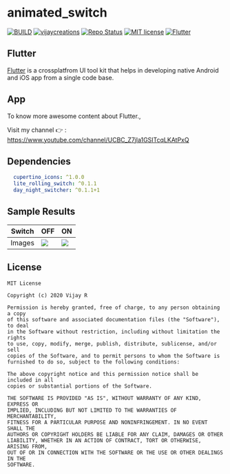 # animated_switch

[![BUILD](https://img.shields.io/badge/Build-Passing-<COLOR>.svg)](https://github.com/vijayinyoutube/animated_switch)
[![vijaycreations](https://img.shields.io/badge/Follow_me-vijaycreations-orange.svg?&logo=youtube&logoColor=orange)](https://www.youtube.com/channel/UCBC_Z7jla1GSITcqLKAtPxQ)
[![Repo Status](https://img.shields.io/badge/RepoStatus-Active-blueviolet.svg)](https://github.com/vijayinyoutube/animated_switch)
[![MIT license](https://img.shields.io/badge/License-MIT-red.svg)](https://github.com/vijayinyoutube/animated_switch)
[![Flutter](https://img.shields.io/badge/_Flutter_-App-grey.svg?&logo=Flutter&logoColor=white&labelColor=blue)](https://github.com/vijayinyoutube/animated_switch)

## Flutter
[Flutter](https://flutter.dev/) is a crossplatfrom UI tool kit that helps in developing native Android and iOS app from a single code base.



## App


To know more awesome content about Flutter., 

Visit my channel 👉 : https://www.youtube.com/channel/UCBC_Z7jla1GSITcqLKAtPxQ


## Dependencies

```pubspec.yaml
  cupertino_icons: ^1.0.0
  lite_rolling_switch: ^0.1.1
  day_night_switcher: ^0.1.1+1
```

## Sample Results

Switch | OFF | ON |
--- | --- | --- |
Images | <img src="https://user-images.githubusercontent.com/58719230/102581879-73f68d80-4127-11eb-8ffc-a0476f9fabdd.png" > | <img src="https://user-images.githubusercontent.com/58719230/102581904-7fe24f80-4127-11eb-8491-8f9e2e5e18f2.png"> |


## License

```
MIT License

Copyright (c) 2020 Vijay R

Permission is hereby granted, free of charge, to any person obtaining a copy
of this software and associated documentation files (the "Software"), to deal
in the Software without restriction, including without limitation the rights
to use, copy, modify, merge, publish, distribute, sublicense, and/or sell
copies of the Software, and to permit persons to whom the Software is
furnished to do so, subject to the following conditions:

The above copyright notice and this permission notice shall be included in all
copies or substantial portions of the Software.

THE SOFTWARE IS PROVIDED "AS IS", WITHOUT WARRANTY OF ANY KIND, EXPRESS OR
IMPLIED, INCLUDING BUT NOT LIMITED TO THE WARRANTIES OF MERCHANTABILITY,
FITNESS FOR A PARTICULAR PURPOSE AND NONINFRINGEMENT. IN NO EVENT SHALL THE
AUTHORS OR COPYRIGHT HOLDERS BE LIABLE FOR ANY CLAIM, DAMAGES OR OTHER
LIABILITY, WHETHER IN AN ACTION OF CONTRACT, TORT OR OTHERWISE, ARISING FROM,
OUT OF OR IN CONNECTION WITH THE SOFTWARE OR THE USE OR OTHER DEALINGS IN THE
SOFTWARE.
```
 
